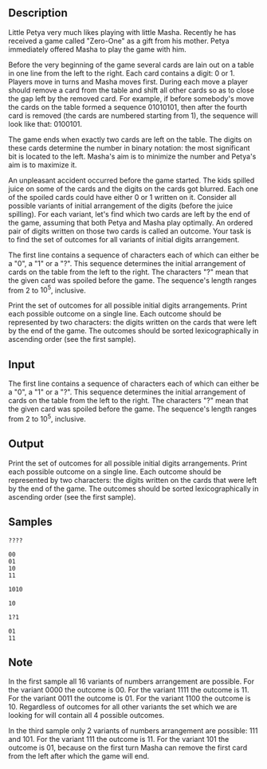 ## Description

<div><p>Little Petya very much likes playing with little Masha. Recently he has received a game called "Zero-One" as a gift from his mother. Petya immediately offered Masha to play the game with him.</p><p>Before the very beginning of the game several cards are lain out on a table in one line from the left to the right. Each card contains a digit: 0 or 1. Players move in turns and Masha moves first. During each move a player should remove a card from the table and shift all other cards so as to close the gap left by the removed card. For example, if before somebody's move the cards on the table formed a sequence 01<span class="tex-font-style-bf">010</span>101, then after the fourth card is removed (the cards are numbered starting from 1), the sequence will look like that: 01<span class="tex-font-style-bf">00</span>101. </p><p>The game ends when exactly two cards are left on the table. The digits on these cards determine the number in binary notation: the most significant bit is located to the left. Masha's aim is to minimize the number and Petya's aim is to maximize it.</p><p>An unpleasant accident occurred before the game started. The kids spilled juice on some of the cards and the digits on the cards got blurred. Each one of the spoiled cards could have either 0 or 1 written on it. Consider all possible variants of initial arrangement of the digits (before the juice spilling). For each variant, let's find which two cards are left by the end of the game, assuming that both Petya and Masha play optimally. An ordered pair of digits written on those two cards is called an <span class="tex-font-style-it">outcome</span>. Your task is to find the set of outcomes for all variants of initial digits arrangement.</p></div><div class="input-specification"><p>The first line contains a sequence of characters each of which can either be a "0", a "1" or a "?". This sequence determines the initial arrangement of cards on the table from the left to the right. The characters "?" mean that the given card was spoiled before the game. The sequence's length ranges from <span class="tex-span">2</span> to <span class="tex-span">10<sup class="upper-index">5</sup></span>, inclusive.</p></div><div class="output-specification"><p>Print the set of outcomes for all possible initial digits arrangements. Print each possible outcome on a single line. Each outcome should be represented by two characters: the digits written on the cards that were left by the end of the game. The outcomes should be sorted lexicographically in ascending order (see the first sample).</p></div>


## Input

<p>The first line contains a sequence of characters each of which can either be a "0", a "1" or a "?". This sequence determines the initial arrangement of cards on the table from the left to the right. The characters "?" mean that the given card was spoiled before the game. The sequence's length ranges from <span class="tex-span">2</span> to <span class="tex-span">10<sup class="upper-index">5</sup></span>, inclusive.</p>


## Output

<p>Print the set of outcomes for all possible initial digits arrangements. Print each possible outcome on a single line. Each outcome should be represented by two characters: the digits written on the cards that were left by the end of the game. The outcomes should be sorted lexicographically in ascending order (see the first sample).</p>


## Samples

```input1
????

```

```output1
00
01
10
11

```






```input2
1010

```

```output2
10

```






```input3
1?1

```

```output3
01
11

```




## Note

<p>In the first sample all 16 variants of numbers arrangement are possible. For the variant 0000 the outcome is 00. For the variant 1111 the outcome is 11. For the variant 0011 the outcome is 01. For the variant 1100 the outcome is 10. Regardless of outcomes for all other variants the set which we are looking for will contain all 4 possible outcomes.</p><p>In the third sample only 2 variants of numbers arrangement are possible: 111 and 101. For the variant 111 the outcome is 11. For the variant 101 the outcome is 01, because on the first turn Masha can remove the first card from the left after which the game will end.</p>

